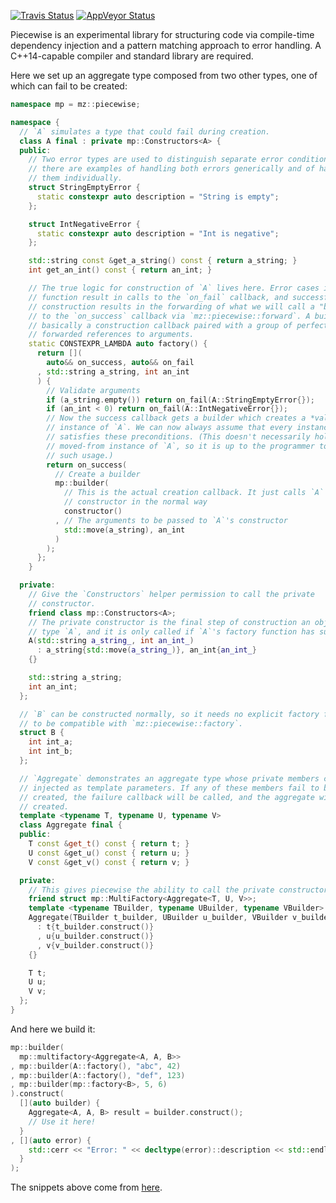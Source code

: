 [![Travis Status](https://travis-ci.org/mikezackles/piecewise.svg?branch=master)](https://travis-ci.org/mikezackles/piecewise)
[![AppVeyor Status](https://ci.appveyor.com/api/projects/status/github/mikezackles/piecewise?svg=true&branch=master)](https://ci.appveyor.com/project/mikezackles/piecewise)

Piecewise is an experimental library for structuring code via compile-time
dependency injection and a pattern matching approach to error handling. A
C++14-capable compiler and standard library are required.

Here we set up an aggregate type composed from two other types, one of which can
fail to be created:
```c++
namespace mp = mz::piecewise;

namespace {
  // `A` simulates a type that could fail during creation.
  class A final : private mp::Constructors<A> {
  public:
    // Two error types are used to distinguish separate error conditions. Below
    // there are examples of handling both errors generically and of handling
    // them individually.
    struct StringEmptyError {
      static constexpr auto description = "String is empty";
    };

    struct IntNegativeError {
      static constexpr auto description = "Int is negative";
    };

    std::string const &get_a_string() const { return a_string; }
    int get_an_int() const { return an_int; }

    // The true logic for construction of `A` lives here. Error cases in this
    // function result in calls to the `on_fail` callback, and successful
    // construction results in the forwarding of what we will call a "builder"
    // to the `on_success` callback via `mz::piecewise::forward`. A builder is
    // basically a construction callback paired with a group of perfectly
    // forwarded references to arguments.
    static CONSTEXPR_LAMBDA auto factory() {
      return [](
        auto&& on_success, auto&& on_fail
      , std::string a_string, int an_int
      ) {
        // Validate arguments
        if (a_string.empty()) return on_fail(A::StringEmptyError{});
        if (an_int < 0) return on_fail(A::IntNegativeError{});
        // Now the success callback gets a builder which creates a *valid*
        // instance of `A`. We can now always assume that every instance of `A`
        // satisfies these preconditions. (This doesn't necessarily hold for a
        // moved-from instance of `A`, so it is up to the programmer to avoid
        // such usage.)
        return on_success(
          // Create a builder
          mp::builder(
            // This is the actual creation callback. It just calls `A`'s
            // constructor in the normal way
            constructor()
          , // The arguments to be passed to `A`'s constructor
            std::move(a_string), an_int
          )
        );
      };
    }

  private:
    // Give the `Constructors` helper permission to call the private
    // constructor.
    friend class mp::Constructors<A>;
    // The private constructor is the final step of construction an object of
    // type `A`, and it is only called if `A`'s factory function has succeeded.
    A(std::string a_string_, int an_int_)
      : a_string{std::move(a_string_)}, an_int{an_int_}
    {}

    std::string a_string;
    int an_int;
  };

  // `B` can be constructed normally, so it needs no explicit factory function
  // to be compatible with `mz::piecewise::factory`.
  struct B {
    int int_a;
    int int_b;
  };

  // `Aggregate` demonstrates an aggregate type whose private members can all be
  // injected as template parameters. If any of these members fail to be
  // created, the failure callback will be called, and the aggregate will not be
  // created.
  template <typename T, typename U, typename V>
  class Aggregate final {
  public:
    T const &get_t() const { return t; }
    U const &get_u() const { return u; }
    V const &get_v() const { return v; }

  private:
    // This gives piecewise the ability to call the private constructor.
    friend struct mp::MultiFactory<Aggregate<T, U, V>>;
    template <typename TBuilder, typename UBuilder, typename VBuilder>
    Aggregate(TBuilder t_builder, UBuilder u_builder, VBuilder v_builder)
      : t{t_builder.construct()}
      , u{u_builder.construct()}
      , v{v_builder.construct()}
    {}

    T t;
    U u;
    V v;
  };
}
```

And here we build it:
```c++
mp::builder(
  mp::multifactory<Aggregate<A, A, B>>
, mp::builder(A::factory(), "abc", 42)
, mp::builder(A::factory(), "def", 123)
, mp::builder(mp::factory<B>, 5, 6)
).construct(
  [](auto builder) {
    Aggregate<A, A, B> result = builder.construct();
    // Use it here!
  }
, [](auto error) {
    std::cerr << "Error: " << decltype(error)::description << std::endl;
  }
);
```

The snippets above come from [here](test/multifail.cpp).
